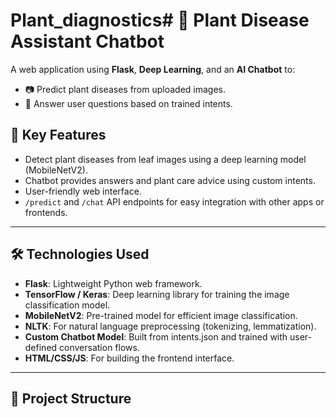 # Plant_diagnostics# 🌿 Plant Disease Assistant Chatbot

A web application using **Flask**, **Deep Learning**, and an **AI Chatbot** to:
- 📷 Predict plant diseases from uploaded images.
- 💬 Answer user questions based on trained intents.

## 🚀 Key Features

- Detect plant diseases from leaf images using a deep learning model (MobileNetV2).
- Chatbot provides answers and plant care advice using custom intents.
- User-friendly web interface.
- `/predict` and `/chat` API endpoints for easy integration with other apps or frontends.

---

## 🛠 Technologies Used

- **Flask**: Lightweight Python web framework.
- **TensorFlow / Keras**: Deep learning library for training the image classification model.
- **MobileNetV2**: Pre-trained model for efficient image classification.
- **NLTK**: For natural language preprocessing (tokenizing, lemmatization).
- **Custom Chatbot Model**: Built from intents.json and trained with user-defined conversation flows.
- **HTML/CSS/JS**: For building the frontend interface.

---

## 📂 Project Structure

